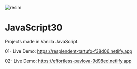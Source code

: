 
![resim](https://user-images.githubusercontent.com/114136293/229397734-48d8a458-1ebe-4e60-a94a-2ebfb7f4a185.png)

# JavaScript30
Projects made in Vanilla JavaScript.

01- Live Demo: https://resplendent-tartufo-f38d06.netlify.app

02- Live Demo: https://effortless-pavlova-9d98ed.netlify.app
